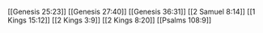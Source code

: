 [[Genesis 25:23]]
[[Genesis 27:40]]
[[Genesis 36:31]]
[[2 Samuel 8:14]]
[[1 Kings 15:12]]
[[2 Kings 3:9]]
[[2 Kings 8:20]]
[[Psalms 108:9]]
